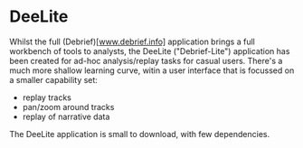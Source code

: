 DeeLite
=======

Whilst the full (Debrief)[www.debrief.info] application brings a full workbench of tools to analysts, the DeeLite ("Debrief-Lite") application has been created for ad-hoc analysis/replay tasks for casual users.   There's a much more shallow learning curve, witin a user interface that is focussed on a smaller capability set:

* replay tracks
* pan/zoom around tracks
* replay of narrative data

The DeeLite application is small to download, with few dependencies.
